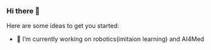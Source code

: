 ### Hi there 👋


Here are some ideas to get you started:

- 🔭 I’m currently working on robotics(imitaion learning) and AI4Med
